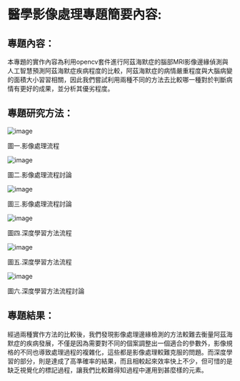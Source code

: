 # 醫學影像處理專題簡要內容:
## 專題內容：
本專題的實作內容為利用opencv套件進行阿茲海默症的腦部MRI影像邊緣偵測與人工智慧預測阿茲海默症疾病程度的比較，阿茲海默症的病情嚴重程度與大腦病變的面積大小習習相關，因此我們嘗試利用兩種不同的方法去比較哪一種對於判斷病情有更好的成果，並分析其優劣程度。
## 專題研究方法：
![image](https://github.com/user-attachments/assets/75b6e48e-4974-4af1-a4b2-65e64040df7c)

圖一.影像處理流程

![image](https://github.com/user-attachments/assets/71cd6aee-332d-4674-9f56-d0b2875c598e)

圖二.影像處理流程討論

![image](https://github.com/user-attachments/assets/767205f6-1d13-4189-85c5-4c6ed724324a)

圖三.影像處理流程討論

![image](https://github.com/user-attachments/assets/96f6bca5-aab7-47c7-a1d4-b1f01ba8b7e6)

圖四.深度學習方法流程

![image](https://github.com/user-attachments/assets/b7d8681f-d038-416d-be01-6180850a7a62)

圖五.深度學習方法流程

![image](https://github.com/user-attachments/assets/1ffa06cb-327d-48b5-a8da-8fb5c8cfc816)

圖六.深度學習方法流程討論

## 專題結果：
經過兩種實作方法的比較後，我們發現影像處理邊緣檢測的方法較難去衡量阿茲海默症的疾病發展，不僅是因為需要對不同的個案調整出一個適合的參數外，影像規格的不同也導致處理過程的複雜化，這些都是影像處理較難克服的問題。而深度學習的部分，則是達成了高準確率的結果，而且相較起來效率快上不少，但可惜的是缺乏視覺化的標記過程，讓我們比較難得知過程中運用到甚麼樣的元素。

